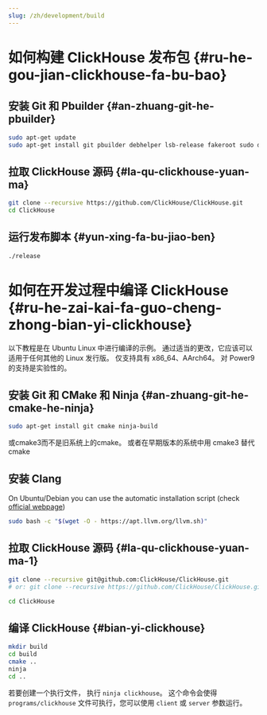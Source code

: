 ```yaml
---
slug: /zh/development/build
---
```

# 如何构建 ClickHouse 发布包 {#ru-he-gou-jian-clickhouse-fa-bu-bao}

## 安装 Git 和 Pbuilder {#an-zhuang-git-he-pbuilder}

``` bash
sudo apt-get update
sudo apt-get install git pbuilder debhelper lsb-release fakeroot sudo debian-archive-keyring debian-keyring
```

## 拉取 ClickHouse 源码 {#la-qu-clickhouse-yuan-ma}

``` bash
git clone --recursive https://github.com/ClickHouse/ClickHouse.git
cd ClickHouse
```

## 运行发布脚本 {#yun-xing-fa-bu-jiao-ben}

``` bash
./release
```

# 如何在开发过程中编译 ClickHouse {#ru-he-zai-kai-fa-guo-cheng-zhong-bian-yi-clickhouse}

以下教程是在 Ubuntu Linux 中进行编译的示例。
通过适当的更改，它应该可以适用于任何其他的 Linux 发行版。
仅支持具有 x86_64、AArch64。 对 Power9 的支持是实验性的。

## 安装 Git 和 CMake 和 Ninja {#an-zhuang-git-he-cmake-he-ninja}

``` bash
sudo apt-get install git cmake ninja-build
```

或cmake3而不是旧系统上的cmake。
或者在早期版本的系统中用 cmake3 替代 cmake

## 安装 Clang

On Ubuntu/Debian you can use the automatic installation script (check [official webpage](https://apt.llvm.org/))

```bash
sudo bash -c "$(wget -O - https://apt.llvm.org/llvm.sh)"
```

## 拉取 ClickHouse 源码 {#la-qu-clickhouse-yuan-ma-1}

``` bash
git clone --recursive git@github.com:ClickHouse/ClickHouse.git
# or: git clone --recursive https://github.com/ClickHouse/ClickHouse.git

cd ClickHouse
```

## 编译 ClickHouse {#bian-yi-clickhouse}

``` bash
mkdir build
cd build
cmake ..
ninja
cd ..
```

若要创建一个执行文件， 执行 `ninja clickhouse`。
这个命令会使得 `programs/clickhouse` 文件可执行，您可以使用 `client` 或 `server` 参数运行。


